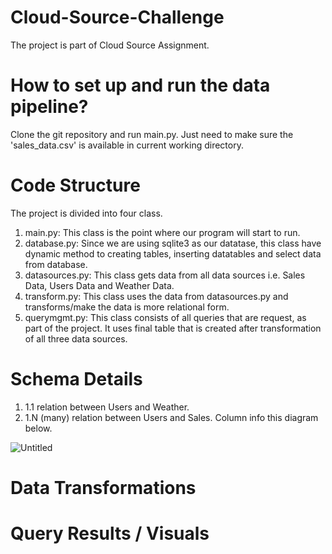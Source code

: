 # Cloud-Source-Challenge
The project is part of Cloud Source Assignment. 

# How to set up and run the data pipeline?
Clone the git repository and run main.py. Just need to make sure the 'sales_data.csv' is available in current working directory. 

# Code Structure
The project is divided into four class. 
1. main.py: This class is the point where our program will start to run.
2. database.py: Since we are using sqlite3 as our datatase, this class have dynamic method to creating tables, inserting datatables and select data from database.
3. datasources.py: This class gets data from all data sources i.e. Sales Data, Users Data and Weather Data.
4. transform.py: This class uses the data from datasources.py and transforms/make the data is more relational form.
5. querymgmt.py: This class consists of all queries that are request, as part of the project. It uses final table that is created after transformation of all three data sources.

# Schema Details
1. 1.1 relation between Users and Weather.
2. 1.N (many) relation between Users and Sales.
Column info this diagram below.

![Untitled](https://github.com/bilaltariq/Cloud-Source-Challenge/assets/10683094/16e2d5ae-3a64-4f5e-9e3f-4d51a8dfd60f)

# Data Transformations

# Query Results / Visuals







